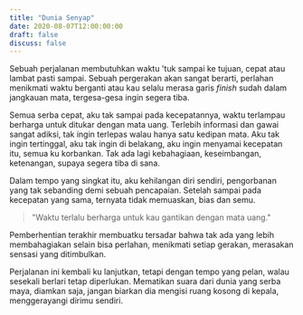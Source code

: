 ```yaml
---
title: "Dunia Senyap"
date: 2020-08-07T12:00:00:00
draft: false
discuss: false
---
```



Sebuah perjalanan membutuhkan waktu 'tuk sampai ke tujuan, cepat atau lambat pasti sampai. Sebuah pergerakan akan sangat berarti, perlahan menikmati waktu berganti atau kau selalu merasa garis *finish* sudah dalam jangkauan mata, tergesa-gesa ingin segera tiba.

Semua serba cepat, aku tak sampai pada kecepatannya, waktu terlampau berharga untuk ditukar dengan mata uang. Terlebih informasi dan gawai sangat adiksi, tak ingin terlepas walau hanya satu kedipan mata. Aku tak ingin tertinggal, aku tak ingin di belakang, aku ingin menyamai kecepatan itu, semua ku korbankan. Tak ada lagi kebahagiaan, keseimbangan, ketenangan, supaya segera tiba di sana.

Dalam tempo yang singkat itu, aku kehilangan diri sendiri, pengorbanan yang tak sebanding demi sebuah pencapaian. Setelah sampai pada kecepatan yang sama, ternyata tidak memuaskan, bias dan semu.

> "Waktu terlalu berharga untuk kau gantikan dengan mata uang."

Pemberhentian terakhir membuatku tersadar bahwa tak ada yang lebih membahagiakan selain bisa perlahan, menikmati setiap gerakan, merasakan sensasi yang ditimbulkan.

Perjalanan ini kembali ku lanjutkan, tetapi dengan tempo yang pelan, walau sesekali berlari tetap diperlukan. Mematikan suara dari dunia yang serba maya, diamkan saja, jangan biarkan dia mengisi ruang kosong di kepala, menggerayangi dirimu sendiri.
